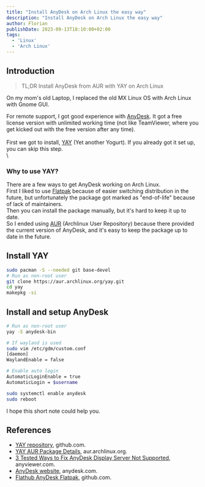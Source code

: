 ```yaml
---
title: "Install AnyDesk on Arch Linux the easy way"
description: "Install AnyDesk on Arch Linux the easy way"
author: Florian
publishDate: 2023-09-13T18:10:00+02:00
tags:
  - 'Linux'
  - 'Arch Linux'
---
```


## Introduction
> TL;DR
> Install AnyDesk from AUR with YAY on Arch Linux

On my mom's old Laptop, I replaced the old MX Linux OS with Arch Linux with Gnome GUI.

For remote support, I got good experience with [AnyDesk](https://anydesk.com/en). It got a free license version with unlimited working time (not like TeamViewer, where you get kicked out with the free version after any time).
\
\
First we got to install, [YAY](https://github.com/Jguer/yay) (Yet another Yogurt). If you already got it set up, you can skip this step.
\
\
### Why to use YAY?
There are a few ways to get AnyDesk working on Arch Linux.\
First I liked to use [Flatpak](https://github.com/flatpak/flatpak) because of easier switching distribution in the future, but unfortunately the package got marked as "end-of-life" because of lack of maintainers.\
Then you can install the package manually, but it's hard to keep it up to date.\
So I ended using [AUR](https://aur.archlinux.org/) (Archlinux User Repository) because there provided the current version of AnyDesk, and it's easy to keep the package up to date in the future.


## Install YAY
```bash
sudo pacman -S --needed git base-devel
# Run as non-root user
git clone https://aur.archlinux.org/yay.git
cd yay
makepkg -si
```


## Install and setup AnyDesk
```bash
# Run as non-root user
yay -S anydesk-bin

# If wayland is used
sudo vim /etc/gdm/custom.conf
[daemon]
WaylandEnable = false

# Enable auto login
AutomaticLoginEnable = true
AutomaticLogin = $username

sudo systemctl enable anydesk
sudo reboot
```

I hope this short note could help you.

## References
- [YAY repository](https://github.com/Jguer/yay), github.com.
- [YAY AUR Package Details](https://aur.archlinux.org/packages/yay), aur.archlinux.org.
- [3 Tested Ways to Fix AnyDesk Display Server Not Supported](https://www.anyviewer.com/how-to/anydesk-display-server-not-supported-2578.html), anyviewer.com.
- [AnyDesk website](https://anydesk.com/en), anydesk.com.
- [Flathub AnyDesk Flatpak](https://github.com/flathub/com.anydesk.Anydesk/blob/master/flathub.json), github.com.
